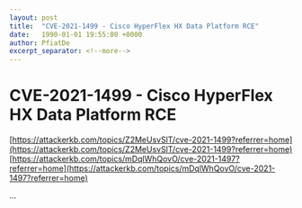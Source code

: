 ```yaml
---
layout: post
title:  "CVE-2021-1499 - Cisco HyperFlex HX Data Platform RCE"
date:   1990-01-01 19:55:00 +0000
author: PfiatDe
excerpt_separator: <!--more-->
---
```


# CVE-2021-1499 - Cisco HyperFlex HX Data Platform RCE
[https://attackerkb.com/topics/Z2MeUsvSlT/cve-2021-1499?referrer=home](https://attackerkb.com/topics/Z2MeUsvSlT/cve-2021-1499?referrer=home)
[https://attackerkb.com/topics/mDqlWhQovO/cve-2021-1497?referrer=home](https://attackerkb.com/topics/mDqlWhQovO/cve-2021-1497?referrer=home)

...
<!--more-->
